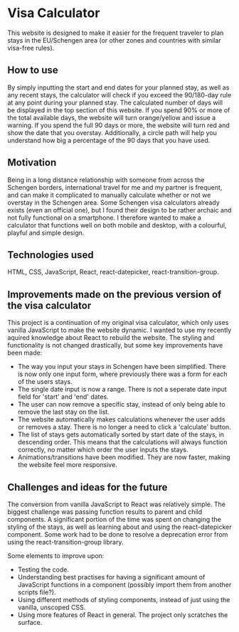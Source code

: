 # Visa Calculator
This website is designed to make it easier for the frequent traveler to plan stays in the 
EU/Schengen area (or other zones and countries with similar visa-free rules). 

## How to use
By simply inputting the start and end dates for your planned stay, as well as any recent stays, 
the calculator will check if you exceed the 90/180-day rule at any point during your planned stay.
The calculated number of days will be displayed in the top section of this website. 
If you spend 90% or more of the total available days, the website will turn orange/yellow and issue a warning. 
If you spend the full 90 days or more, the website will turn red and show the date that you overstay. Additionally, a circle path
will help you understand how big a percentage of the 90 days that you have used.

## Motivation
Being in a long distance relationship with someone from across the Schengen borders, international travel for me and
my partner is frequent, and can make it complicated to manually calculate whether or not we overstay in the Schengen area.
Some Schengen visa calculators already exists (even an official one), but I found their design to be rather archaic and not
fully functional on a smartphone.
I therefore wanted to make a calculator that functions well on both mobile and desktop, with a colourful, playful and simple design.

## Technologies used
HTML, CSS, JavaScript, React, react-datepicker, react-transition-group.

## Improvements made on the previous version of the visa calculator
This project is a continuation of my original visa calculator, which only uses vanilla JavaScript to make the website dynamic. I wanted to use my 
recently aquired knowledge about React to rebuild the website. The styling and functionality is not changed drastically, but some key improvements
have been made:

- The way you input your stays in Schengen have been simplified. There is now only one input form, where previously there was a form for each of the users stays.
- The single date input is now a range. There is not a seperate date input field for 'start' and 'end' dates.
- The user can now remove a specific stay, instead of only being able to remove the last stay on the list.
- The website automatically makes calculations whenever the user adds or removes a stay. There is no longer a need to click a 'calculate' button.
- The list of stays gets automatically sorted by start date of the stays, in descending order. This means that the calculations will always function correctly, no matter which order the user inputs the stays.
- Animations/transitions have been modified. They are now faster, making the website feel more responsive.


## Challenges and ideas for the future
The conversion from vanilla JavaScript to React was relatively simple. The biggest challenge was passing function results to parent and child components. A significant portion of the time was spent on changing the styling of the stays, as well as learning about and using the react-datepicker component. Some work had to be done to resolve a deprecation error from using the react-transition-group library.

Some elements to improve upon:

- Testing the code.
- Understanding best practises for having a significant amount of JavaScript functions in a component (possibly import them from another scripts file?).
- Using different methods of styling components, instead of just using the vanilla, unscoped CSS.
- Using more features of React in general. The project only scratches the surface.
